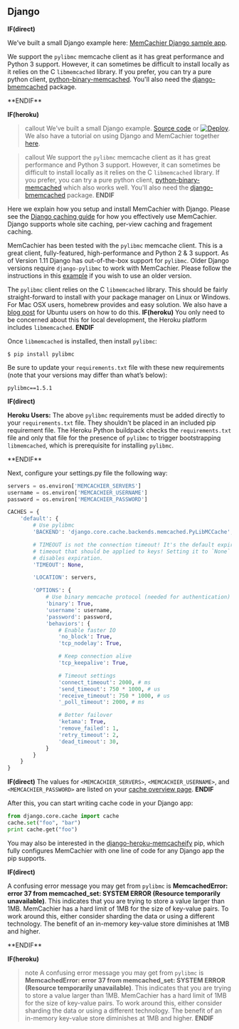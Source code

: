 
## Django

**IF(direct)**
<p class="alert alert-info">
We’ve built a small Django example here:
<a href="https://github.com/memcachier/examples-django2">MemCachier Django sample app</a>.
</p>

<p class="alert alert-info">
We support the <code>pylibmc</code> memcache client as it has great performance
and Python 3 support. However, it can sometimes be difficult to install locally
as it relies on the C <code>libmemcached</code> library. If you prefer, you can
try a pure python client, <a
href="https://github.com/jaysonsantos/python-binary-memcached">python-binary-memcached</a>.
You'll also need the <a
href="https://github.com/jaysonsantos/django-bmemcached">django-bmemcached</a>
package.
</p>
**ENDIF**

**IF(heroku)**
>callout
>We’ve built a small Django example.
><a class="github-source-code" href="http://github.com/memcachier/examples-django2">Source code</a> or
>[![Deploy](https://www.herokucdn.com/deploy/button.png)](https://heroku.com/deploy?template=http://github.com/memcachier/examples-django2).
><br>
>We also have a tutorial on using Django and MemCachier together
>[here](https://devcenter.heroku.com/articles/django-memcache).

>callout
>We support the `pylibmc` memcache client as it has great performance and
>Python 3 support. However, it can sometimes be difficult to install locally as
>it relies on the C `libmemcached` library. If you prefer, you can try a pure
>python client,
>[python-binary-memcached](https://github.com/jaysonsantos/python-binary-memcached)
>which also works well. You'll also need the
>[django-bmemcached](ttps://github.com/jaysonsantos/django-bmemcached) package.
**ENDIF**

Here we explain how you setup and install MemCachier with Django. Please
see the [Django caching
guide](https://docs.djangoproject.com/en/dev/topics/cache/#the-per-site-cache)
for how you effectively use MemCachier. Django supports
whole site caching, per-view caching and fragement caching.

MemCachier has been tested with the `pylibmc` memcache client. This is a great
client, fully-featured, high-performance and Python 2 & 3 support. As of Version
1.11 Django has out-of-the-box support for `pylibmc`. Older Django versions
require `django-pylibmc` to work with MemCachier. Please follow the instructions
in this [example](http://github.com/memcachier/examples-django) if you wish to
use an older version.

The `pylibmc` client relies on the C `libmemcached` library. This should be
fairly straight-forward to install with your package manager on Linux or
Windows. For Mac OSX users, homebrew provides and easy solution. We also have a
[blog post](http://blog.memcachier.com/2014/11/05/ubuntu-libmemcached-and-sasl-support/)
for Ubuntu users on how to do this.
**IF(heroku)**
You only need to be concerned about this for local development, the Heroku
platform includes `libmemcached`.
**ENDIF**

Once `libmemcached` is installed, then install `pylibmc`:

```term
$ pip install pylibmc
```

Be sure to update your `requirements.txt` file with these new requirements
(note that your versions may differ than what’s below):

```text
pylibmc==1.5.1
```

**IF(direct)**
<p class="alert alert-info">
<b>Heroku Users:</b> The above <code>pylibmc</code> requirements must be added
directly to your <code>requirements.txt</code> file. They shouldn't be placed
in an included pip requirement file. The Heroku Python buildpack checks the
<code>requirements.txt</code> file and only that file for the presence of
<code>pylibmc</code> to trigger bootstrapping <code>libmemcached</code>, which
is prerequisite for installing <code>pylibmc</code>.
</p>
**ENDIF**

Next, configure your settings.py file the following way:

```python
servers = os.environ['MEMCACHIER_SERVERS']
username = os.environ['MEMCACHIER_USERNAME']
password = os.environ['MEMCACHIER_PASSWORD']

CACHES = {
    'default': {
        # Use pylibmc
        'BACKEND': 'django.core.cache.backends.memcached.PyLibMCCache',

        # TIMEOUT is not the connection timeout! It's the default expiration
        # timeout that should be applied to keys! Setting it to `None`
        # disables expiration.
        'TIMEOUT': None,

        'LOCATION': servers,

        'OPTIONS': {
            # Use binary memcache protocol (needed for authentication)
            'binary': True,
            'username': username,
            'password': password,
            'behaviors': {
                # Enable faster IO
                'no_block': True,
                'tcp_nodelay': True,

                # Keep connection alive
                'tcp_keepalive': True,

                # Timeout settings
                'connect_timeout': 2000, # ms
                'send_timeout': 750 * 1000, # us
                'receive_timeout': 750 * 1000, # us
                '_poll_timeout': 2000, # ms

                # Better failover
                'ketama': True,
                'remove_failed': 1,
                'retry_timeout': 2,
                'dead_timeout': 30,
            }
        }
    }
}
```

**IF(direct)**
The values for `<MEMCACHIER_SERVERS>`, `<MEMCACHIER_USERNAME>`, and
`<MEMCACHIER_PASSWORD>` are listed on your [cache overview
page](https://www.memcachier.com/caches).
**ENDIF**

After this, you can start writing cache code in your Django app:

```python
from django.core.cache import cache
cache.set("foo", "bar")
print cache.get("foo")
```

You may also be interested in the
[django-heroku-memcacheify](http://github.com/rdegges/django-heroku-memcacheify)
pip, which fully configures MemCachier with one line of code for any Django app
the pip supports.

**IF(direct)**
<p class="alert alert-info">
A confusing error message you may get from <code>pylibmc</code> is
<b>MemcachedError: error 37 from memcached_set: SYSTEM ERROR (Resource
temporarily unavailable)</b>. This indicates that you are trying to store a
value larger than 1MB. MemCachier has a hard limit of 1MB for the size of
key-value pairs. To work around this, either consider sharding the data or
using a different technology. The benefit of an in-memory key-value store
diminishes at 1MB and higher.
</p>
**ENDIF**

**IF(heroku)**
>note
>A confusing error message you may get from `pylibmc` is
>**MemcachedError: error 37 from memcached_set: SYSTEM ERROR (Resource
>temporarily unavailable)**. This indicates that you are trying to
>store a value larger than 1MB. MemCachier has a hard limit of 1MB for
>the size of key-value pairs. To work around this, either consider
>sharding the data or using a different technology. The benefit of an
>in-memory key-value store diminishes at 1MB and higher.
**ENDIF**
